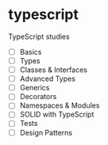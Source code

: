 # typescript
TypeScript studies
 - [ ] Basics
 - [ ] Types
 - [ ] Classes & Interfaces
 - [ ] Advanced Types
 - [ ] Generics
 - [ ] Decorators
 - [ ] Namespaces & Modules
 - [ ] SOLID with TypeScript
 - [ ] Tests
 - [ ] Design Patterns
